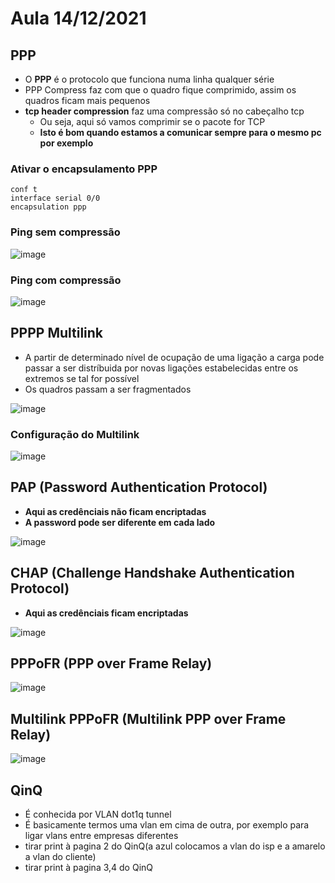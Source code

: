 # Aula 14/12/2021

## PPP

- O **PPP** é o protocolo que funciona numa linha qualquer série
- PPP Compress faz com que o quadro fique comprimido, assim os quadros ficam mais pequenos
- **tcp header compression** faz uma compressão só no cabeçalho tcp
  - Ou seja, aqui só vamos comprimir se o pacote for TCP
  - **Isto é bom quando estamos a comunicar sempre para o mesmo pc por exemplo**
  
### Ativar o encapsulamento PPP

```console
conf t
interface serial 0/0
encapsulation ppp
```

### Ping sem compressão

![image](https://user-images.githubusercontent.com/12052283/146679753-88a0a60e-3387-48a0-ad70-d1c0b92ff6f6.png)


### Ping com compressão

![image](https://user-images.githubusercontent.com/12052283/146679766-90546c18-f03e-46d2-97fd-9c161e70c974.png)

## PPPP Multilink

- A partir de determinado nível de ocupação de uma ligação a carga pode passar a ser distríbuida por novas ligações estabelecidas entre os extremos se tal for possível
- Os quadros passam a ser fragmentados

![image](https://user-images.githubusercontent.com/12052283/146679822-c1960f13-031a-4034-b70e-948704a6060b.png)

### Configuração do Multilink

![image](https://user-images.githubusercontent.com/12052283/146679856-c7fdf132-c3e9-44f8-936f-5dd99e5dc885.png)


## PAP (Password Authentication Protocol)

- **Aqui as credênciais não ficam encriptadas**
- **A password pode ser diferente em cada lado**

![image](https://user-images.githubusercontent.com/12052283/146679898-e2042dcf-3c77-4cc5-a5b3-36e0842ac4a6.png)


## CHAP (Challenge Handshake Authentication Protocol)

- **Aqui as credênciais ficam encriptadas**

![image](https://user-images.githubusercontent.com/12052283/146679942-a1d9a656-88ab-49c3-b775-2b3a83a627b5.png)

## PPPoFR (PPP over Frame Relay)

![image](https://user-images.githubusercontent.com/12052283/146680004-d2a23fef-6ce7-49d8-87de-c021b2b8fab5.png)

## Multilink PPPoFR (Multilink PPP over Frame Relay)

![image](https://user-images.githubusercontent.com/12052283/146680073-f6cbb600-462f-426f-a61e-820347bca1cd.png)


## QinQ

- É conhecida por VLAN dot1q tunnel
- É basicamente termos uma vlan em cima de outra, por exemplo para ligar vlans entre empresas diferentes
- tirar print à pagina 2 do QinQ(a azul colocamos a vlan do isp e a amarelo a vlan do cliente)
- tirar print à pagina 3,4 do QinQ
